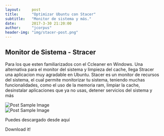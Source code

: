 ```yaml
---
layout:     post
title:      "Optimizar Ubuntu con Stacer"
subtitle:   "Monitor de sistema y más."
date:       2017-3-30 21:20:00
author:     "jcorpus"
header-img: "img/stacer-post.png"
---
```


<h2 class="section-heading">Monitor de Sistema - Stracer</h2>

<p>Para los que esten familiarizados con el Ccleaner en Windows. Una alternativa para el monitor del sistema y limpieza del cache, 
llega Stracer una aplicacion muy agradable en Ubuntu.
Stacer es un monitor de recursos del sistema, el cual permite monitorizar tu sistema, teniendo muchas funcionalidades, como el uso
 de la memoria ram, limpiar la cache, desinstalar aplicaciones que ya no usas, detener servicios del sistema y más</p>
 
 
 
 
 <img src="{{ site.baseurl }}/img/stacer-home.png" alt="Post Sample Image">
 <br>
 <img src="{{ site.baseurl }}/img/stacer-recursos.png" alt="Post Sample Image">
 
 <p>Puedes descargado desde aquí</p>
 <div class="button">
  Download it!
  <span>
    <span></span>
  </span>
</div>
 
